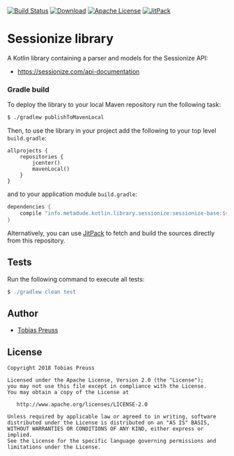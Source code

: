 [![Build Status](https://travis-ci.org/johnjohndoe/sessionize.svg?branch=master)](https://travis-ci.org/johnjohndoe/sessionize) [![Download](https://api.bintray.com/packages/tbsprs/maven/sessionize/images/download.svg)](https://bintray.com/tbsprs/maven/sessionize/_latestVersion) [![Apache License](http://img.shields.io/badge/license-Apache%20License%202.0-lightgrey.svg)](http://choosealicense.com/licenses/apache-2.0/) [![JitPack](https://jitpack.io/v/johnjohndoe/sessionize.svg)][jitpack-sessionize]

# Sessionize library

A Kotlin library containing a parser and models for the Sessionize API:

* https://sessionize.com/api-documentation


### Gradle build

To deploy the library to your local Maven repository run the following task:

```bash
$ ./gradlew publishToMavenLocal
```

Then, to use the library in your project add the following to
your top level `build.gradle`:

```
allprojects {
    repositories {
        jcenter()
        mavenLocal()
    }
}
```

and to your application module `build.gradle`:


```groovy
dependencies {
    compile "info.metadude.kotlin.library.sessionize:sessionize-base:$version"
}
```

Alternatively, you can use [JitPack][jitpack-sessionize] to fetch and
build the sources directly from this repository.


## Tests

Run the following command to execute all tests:

```groovy
$ ./gradlew clean test
```

## Author

* [Tobias Preuss][tobias-preuss]

## License

    Copyright 2018 Tobias Preuss

    Licensed under the Apache License, Version 2.0 (the "License");
    you may not use this file except in compliance with the License.
    You may obtain a copy of the License at

       http://www.apache.org/licenses/LICENSE-2.0

    Unless required by applicable law or agreed to in writing, software
    distributed under the License is distributed on an "AS IS" BASIS,
    WITHOUT WARRANTIES OR CONDITIONS OF ANY KIND, either express or implied.
    See the License for the specific language governing permissions and
    limitations under the License.


[jitpack-sessionize]: https://jitpack.io/#johnjohndoe/sessionize
[tobias-preuss]: https://github.com/johnjohndoe
